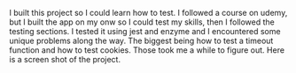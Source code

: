I built this project so I could learn how to test. I followed a course on udemy, but I built the app on my onw so I could test my skills, then I followed the testing sections. I tested it using jest and enzyme and I encountered some unique problems along the way. The biggest being how to test a timeout function and how to test cookies. Those took me a while to figure out. Here is a screen shot of the project. 

